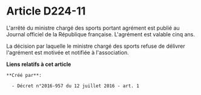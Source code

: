# Article D224-11

L'arrêté du ministre chargé des sports portant agrément est publié au Journal officiel de la République française. L'agrément
est valable cinq ans. 

La décision par laquelle le ministre chargé des sports refuse de délivrer l'agrément est motivée et notifiée à l'association.

**Liens relatifs à cet article**

	**Créé par**:

	  - Décret n°2016-957 du 12 juillet 2016 - art. 1
